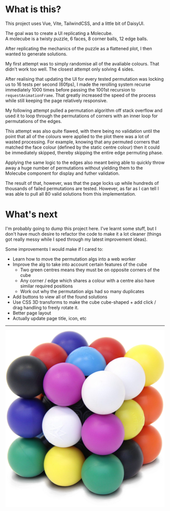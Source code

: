 # What is this?

This project uses Vue, Vite, TailwindCSS, and a little bit of DaisyUI.

The goal was to create a UI replicating a Molecube.  
A molecube is a twisty puzzle, 6 faces, 8 corner balls, 12 edge balls.

After replicating the mechanics of the puzzle as a flattened plot, I then wanted to generate solutions.

My first attempt was to simply randomise all of the avaliable colours. That didn't work too well. The closest attempt only solving 4 sides.

After realising that updating the UI for every tested permutation was locking us to 16 tests per second (60fps), I made the rerolling system recurse immediately 1000 times before passing the 1001st recursion to `requestAnimationFrame`. That greatly increased the speed of the process while still keeping the page relatively responsive.

My following attempt pulled a permutation algorithm off stack overflow and used it to loop through the permutations of corners with an inner loop for permutations of the edges.

This attempt was also quite flawed, with there being no validation until the point that all of the colours were applied to the plot there was a lot of wasted processing. For example, knowing that any permuted corners that matched the face colour (defined by the static centre colour) then it could be immediately skipped, thereby skipping the entire edge permuting phase.

Applying the same logic to the edges also meant being able to quickly throw away a huge number of permutations without yielding them to the Molecube component for display and futher validation.

The result of that, however, was that the page locks up while hundreds of thousands of failed permutations are tested. However, as far as I can tell I was able to pull all 80 valid solutions from this implementation.

# What's next

I'm probably going to dump this project here. I've learnt some stuff, but I don't have much desire to refactor the code to make it a lot cleaner (things got really messy while I sped through my latest improvement ideas).

Some improvements I would make if I cared to:

- Learn how to move the permutation algs into a web worker
- Improve the alg to take into account certain features of the cube
  - Two green centres means they must be on opposite corners of the cube
  - Any corner / edge which shares a colour with a centre also have similar required positions
  - Work out why the permutation algs had so many duplicates
- Add buttons to view all of the found solutions
- Use CSS 3D transforms to make the cube cube-shaped + add click / drag handling to freely rotate it.
- Better page layout
- Actually update page title, icon, etc

--------------

![Image of a Molecube](molecube.png)